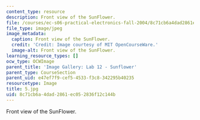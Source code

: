 ```yaml
---
content_type: resource
description: Front view of the SunFlower.
file: /courses/ec-s06-practical-electronics-fall-2004/8c71cb6a4dad2861ec052836f12c144b_5.jpg
file_type: image/jpeg
image_metadata:
  caption: Front view of the SunFlower.
  credit: 'Credit: Image courtesy of MIT OpenCourseWare.'
  image-alt: Front view of the SunFlower.
learning_resource_types: []
ocw_type: OCWImage
parent_title: 'Image Gallery: Lab 12 - Sunflower'
parent_type: CourseSection
parent_uid: e47ef7f9-cef5-4533-f3c8-342295b40235
resourcetype: Image
title: 5.jpg
uid: 8c71cb6a-4dad-2861-ec05-2836f12c144b
---
```

Front view of the SunFlower.

